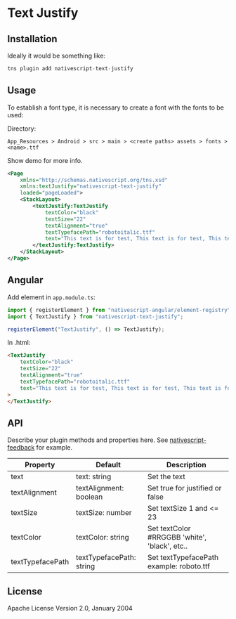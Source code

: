 # Text Justify

## Installation

Ideally it would be something like:

```javascript
tns plugin add nativescript-text-justify
```

## Usage

To establish a font type, it is necessary to create a font with the fonts to be used:

Directory:

`App_Resources > Android > src > main > <create paths> assets > fonts > <name>.ttf`

Show demo for more info.

```xml
<Page
    xmlns="http://schemas.nativescript.org/tns.xsd"
    xmlns:textJustify="nativescript-text-justify"
    loaded="pageLoaded">
    <StackLayout>
        <textJustify:TextJustify
            textColor="black"
            textSize="22"
            textAlignment="true"
            textTypefacePath="robotoitalic.ttf"
            text="This text is for test, This text is for test, This text is for test, This text is for test.">
        </textJustify:TextJustify>
    </StackLayout>
</Page>
```

## Angular

Add element in `app.module.ts`:

```ts
import { registerElement } from "nativescript-angular/element-registry";
import { TextJustify } from "nativescript-text-justify";

registerElement("TextJustify", () => TextJustify);
```

In .html:

```html
<TextJustify
    textColor="black"
    textSize="22"
    textAlignment="true"
    textTypefacePath="robotoitalic.ttf"
    text="This text is for test, This text is for test, This text is for test, This text is for test."
>
</TextJustify>
```

## API

Describe your plugin methods and properties here. See [nativescript-feedback](https://github.com/EddyVerbruggen/nativescript-feedback) for example.

| Property         | Default                  | Description                                   |
| ---------------- | ------------------------ | --------------------------------------------- |
| text             | text: string             | Set the text                                  |
| textAlignment    | textAlignment: boolean   | Set true for justified or false               |
| textSize         | textSize: number         | Set textSize 1 and <= 23                      |
| textColor        | textColor: string        | Set textColor #RRGGBB 'white', 'black', etc.. |
| textTypefacePath | textTypefacePath: string | Set textTypefacePath example: roboto.ttf      |

## License

Apache License Version 2.0, January 2004
